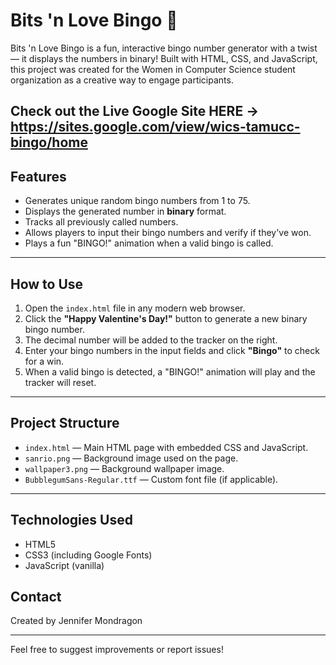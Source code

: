 # Bits 'n Love Bingo 🎉

Bits 'n Love Bingo is a fun, interactive bingo number generator with a twist — it displays the numbers in binary! Built with HTML, CSS, and JavaScript, this project was created for the Women in Computer Science student organization as a creative way to engage participants.

Check out the Live Google Site HERE -> https://sites.google.com/view/wics-tamucc-bingo/home 
---

## Features

- Generates unique random bingo numbers from 1 to 75.
- Displays the generated number in **binary** format.
- Tracks all previously called numbers.
- Allows players to input their bingo numbers and verify if they've won.
- Plays a fun "BINGO!" animation when a valid bingo is called.

---

## How to Use

1. Open the `index.html` file in any modern web browser.
2. Click the **"Happy Valentine's Day!"** button to generate a new binary bingo number.
3. The decimal number will be added to the tracker on the right.
4. Enter your bingo numbers in the input fields and click **"Bingo"** to check for a win.
5. When a valid bingo is detected, a "BINGO!" animation will play and the tracker will reset.

---

## Project Structure

- `index.html` — Main HTML page with embedded CSS and JavaScript.
- `sanrio.png` — Background image used on the page.
- `wallpaper3.png` — Background wallpaper image.
- `BubblegumSans-Regular.ttf` — Custom font file (if applicable).

---

## Technologies Used

- HTML5
- CSS3 (including Google Fonts)
- JavaScript (vanilla)

## Contact

Created by Jennifer Mondragon  

---

Feel free to suggest improvements or report issues!

